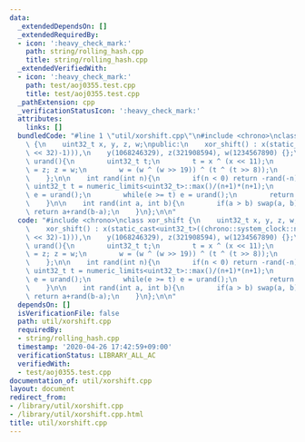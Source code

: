 ```yaml
---
data:
  _extendedDependsOn: []
  _extendedRequiredBy:
  - icon: ':heavy_check_mark:'
    path: string/rolling_hash.cpp
    title: string/rolling_hash.cpp
  _extendedVerifiedWith:
  - icon: ':heavy_check_mark:'
    path: test/aoj0355.test.cpp
    title: test/aoj0355.test.cpp
  _pathExtension: cpp
  _verificationStatusIcon: ':heavy_check_mark:'
  attributes:
    links: []
  bundledCode: "#line 1 \"util/xorshift.cpp\"\n#include <chrono>\nclass xor_shift\
    \ {\n    uint32_t x, y, z, w;\npublic:\n    xor_shift() : x(static_cast<uint32_t>((chrono::system_clock::now().time_since_epoch().count())&((1LL\
    \ << 32)-1))),\n    y(1068246329), z(321908594), w(1234567890) {};\n\n    uint32_t\
    \ urand(){\n        uint32_t t;\n        t = x ^ (x << 11);\n        x = y; y\
    \ = z; z = w;\n        w = (w ^ (w >> 19)) ^ (t ^ (t >> 8));\n        return w;\n\
    \    };\n\n    int rand(int n){\n        if(n < 0) return -rand(-n);\n       \
    \ uint32_t t = numeric_limits<uint32_t>::max()/(n+1)*(n+1);\n        uint32_t\
    \ e = urand();\n        while(e >= t) e = urand();\n        return static_cast<int>(e%(n+1));\n\
    \    }\n\n    int rand(int a, int b){\n        if(a > b) swap(a, b);\n       \
    \ return a+rand(b-a);\n    }\n};\n\n"
  code: "#include <chrono>\nclass xor_shift {\n    uint32_t x, y, z, w;\npublic:\n\
    \    xor_shift() : x(static_cast<uint32_t>((chrono::system_clock::now().time_since_epoch().count())&((1LL\
    \ << 32)-1))),\n    y(1068246329), z(321908594), w(1234567890) {};\n\n    uint32_t\
    \ urand(){\n        uint32_t t;\n        t = x ^ (x << 11);\n        x = y; y\
    \ = z; z = w;\n        w = (w ^ (w >> 19)) ^ (t ^ (t >> 8));\n        return w;\n\
    \    };\n\n    int rand(int n){\n        if(n < 0) return -rand(-n);\n       \
    \ uint32_t t = numeric_limits<uint32_t>::max()/(n+1)*(n+1);\n        uint32_t\
    \ e = urand();\n        while(e >= t) e = urand();\n        return static_cast<int>(e%(n+1));\n\
    \    }\n\n    int rand(int a, int b){\n        if(a > b) swap(a, b);\n       \
    \ return a+rand(b-a);\n    }\n};\n\n"
  dependsOn: []
  isVerificationFile: false
  path: util/xorshift.cpp
  requiredBy:
  - string/rolling_hash.cpp
  timestamp: '2020-04-26 17:42:59+09:00'
  verificationStatus: LIBRARY_ALL_AC
  verifiedWith:
  - test/aoj0355.test.cpp
documentation_of: util/xorshift.cpp
layout: document
redirect_from:
- /library/util/xorshift.cpp
- /library/util/xorshift.cpp.html
title: util/xorshift.cpp
---
```

